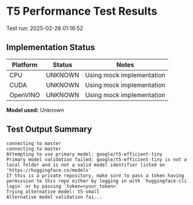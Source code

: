 # T5 Performance Test Results

Test run: 2025-02-28 01:16:52

## Implementation Status

| Platform | Status | Notes |
|----------|--------|-------|
| CPU | UNKNOWN | Using mock implementation |
| CUDA | UNKNOWN | Using mock implementation |
| OpenVINO | UNKNOWN | Using mock implementation |

**Model used:** Unknown


## Test Output Summary

```
connecting to master
connecting to master
Attempting to use primary model: google/t5-efficient-tiny
Primary model validation failed: google/t5-efficient-tiny is not a local folder and is not a valid model identifier listed on 'https://huggingface.co/models'
If this is a private repository, make sure to pass a token having permission to this repo either by logging in with `huggingface-cli login` or by passing `token=<your_token>`
Trying alternative model: t5-small
Alternative model validation fai...
```


